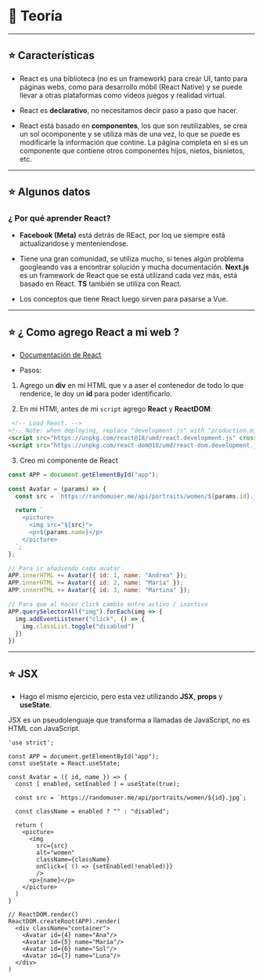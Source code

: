 # :book: Teoría

---

## :star: Características

- React es una biblioteca (no es un framework) para crear UI, tanto para páginas webs, como para desarrollo móbil (React Native) y se puede llevar a otras plataformas como videos juegos y realidad virtual.

- React es **declarativo**, no necesitamos decir paso a paso que hacer.

- React está basado en **componentes**, los que son reutilizables, se crea un sol ocomponente y se utiliza más de una vez, lo que se puede es modificarle la información que contine. La página completa en sí es un componente que contiene otros componentes hijos, nietos, bisnietos, etc.

---

## :star: Algunos datos

### ¿ Por qué aprender React?

- **Facebook (Meta)** está detrás de REact, por loq ue siempre está actualizandose y menteniendose.

- Tiene una gran comunidad, se utiliza mucho, si tenes algún problema googleando vas a encontrar solución y mucha documentación. **Next.js** es un framework de React que se está utilizand cada vez más, está basado en React. **TS** también se utiliza con React.

- Los conceptos que tiene React luego sirven para pasarse a Vue.

---

## :star:  ¿ Como agrego React a mi web ?

- [Documentación de React](https://reactjs.org/docs/add-react-to-a-website.html)

- Pasos:

1. Agrego un **div** en mi HTML que v a aser el contenedor de todo lo que renderice, le doy un **id** para poder identificarlo.

2. En mi HTMl, antes de mi `script` agrego **React** y **ReactDOM**:

```HTML
 <!-- Load React. -->
<!-- Note: when deploying, replace "development.js" with "production.min.js". -->
<script src="https://unpkg.com/react@18/umd/react.development.js" crossorigin></script>
<script src="https://unpkg.com/react-dom@18/umd/react-dom.development.js" crossorigin></script>
```

3. Creo mi componente de React

```JavaScript
const APP = document.getElementById("app");

const Avatar = (params) => {
  const src = `https://randomuser.me/api/portraits/women/${params.id}.jpg`;

  return `
    <picture>
      <img src="${src}">
      <p>${params.name}</p>
    </picture>
  `;
};

// Para ir añadiendo cada avatar
APP.innerHTML += Avatar({ id: 1, name: "Andrea" });
APP.innerHTML += Avatar({ id: 2, name: "María" });
APP.innerHTML += Avatar({ id: 3, name: "Martina" });

// Para que al hacer click cambie entre activo / inactivo
APP.querySelectorAll("img").forEach(img => {
  img.addEventListener("click", () => {
    img.classList.toggle("disabled")
  })
})
```

---

## :star: JSX

- Hago el mismo ejercicio, pero esta vez utilizando **JSX**, **props** y **useState**.

JSX es un pseudolenguaje que transforma a llamadas de JavaScript, no es HTML con JavaScript.

```JSX
'use strict';

const APP = document.getElementById("app");
const useState = React.useState;

const Avatar = ({ id, name }) => {
  const [ enabled, setEnabled ] = useState(true);

  const src = `https://randomuser.me/api/portraits/women/${id}.jpg`;

  const className = enabled ? "" : "disabled";

  return (
    <picture>
      <img
        src={src}
        alt="women"
        className={className}
        onClick={ () => {setEnabled(!enabled)}}
        />
      <p>{name}</p>
    </picture>
  )
}

// ReactDOM.render()
ReactDOM.createRoot(APP).render(
  <div className="container">
    <Avatar id={4} name="Ana"/>
    <Avatar id={5} name="María"/>
    <Avatar id={6} name="Sol"/>
    <Avatar id={7} name="Luna"/>
  </div>
)
```
